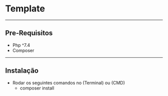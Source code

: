 # Template

___

## Pre-Requisitos
- Php ^7.4
- Composer

___

## Instalação
- Rodar os seguintes comandos no (Terminal) ou (CMD)
    - composer install
